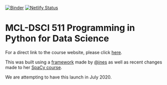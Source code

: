 [![Binder](https://mybinder.org/badge_logo.svg)](https://mybinder.org/v2/gh/UBC-MDS/MCL-DSCI-011-programming-in-python/binder)
[![Netlify Status](https://api.netlify.com/api/v1/badges/dab56220-f2ae-4008-a57f-0747c40b259d/deploy-status)](https://app.netlify.com/sites/mcl-dsci-511-programming-in-python/deploys)

# MCL-DSCI 511 Programming in Python for Data Science 

For a direct link to the course website, please click [here](https://mcl-dsci-011-programming-in-python.netlify.app/en/).

This was built using a [framework](https://github.com/ines/course-starter-python) made by [@ines](https://github.com/ines) as well as recent changes made to her [SpaCy course](https://github.com/ines/spacy-course). 

We are attempting to have this launch in July 2020.
